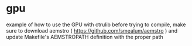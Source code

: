 gpu
=======

example of how to use the GPU with ctrulib
before trying to compile, make sure to download aemstro ( https://github.com/smealum/aemstro ) and update Makefile's AEMSTROPATH definition with the proper path
